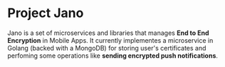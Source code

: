 # Project Jano

Jano is a set of microservices and libraries that manages **End to End Encryption** in Mobile Apps. It currently implementes a microservice in Golang (backed with a MongoDB) for storing user's certificates and perfoming some operations like **sending encrypted push notifications**.
